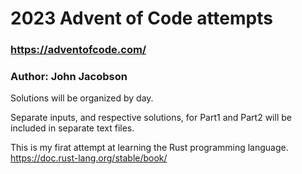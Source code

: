 # 2023 Advent of Code attempts
### https://adventofcode.com/

### Author: John Jacobson

Solutions will be organized by day.

Separate inputs, and respective solutions, for Part1 and Part2 will be included in separate text files.

This is my firat attempt at learning the Rust programming language.
https://doc.rust-lang.org/stable/book/
